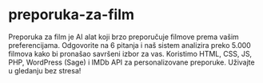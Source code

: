 # preporuka-za-film
Preporuka za film je AI alat koji brzo preporučuje filmove prema vašim preferencijama. Odgovorite na 6 pitanja i naš sistem analizira preko 5.000 filmova kako bi pronašao savršeni izbor za vas. Koristimo HTML, CSS, JS, PHP, WordPress (Sage) i IMDb API za personalizovane preporuke. Uživajte u gledanju bez stresa!
